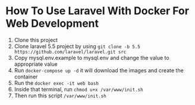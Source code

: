 # How To Use Laravel With Docker For Web Development

1. Clone this project
1. Clone laravel 5.5 project by using `git clone -b 5.5 https://github.com/laravel/laravel.git src`
1. Copy mysql.env.example to mysql.env and change the value to appropriate value
1. Run `docker-compose up -d` it will download the images and create the container
1. Run the `docker exec -it web bash` 
1. Inside that terminal, run `chmod u+x /var/www/init.sh`
1. Then run this script `/var/www/init.sh`